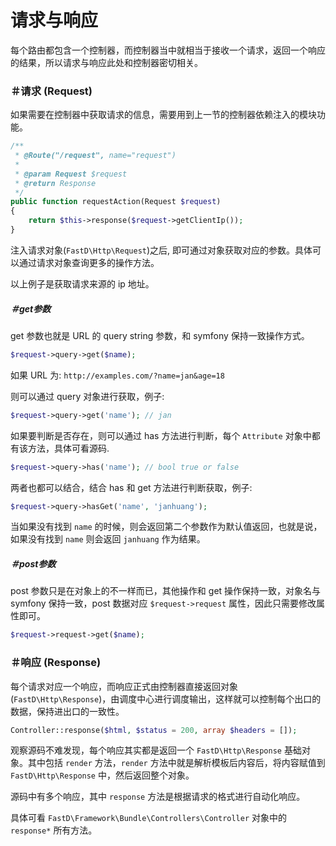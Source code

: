 # 请求与响应

每个路由都包含一个控制器，而控制器当中就相当于接收一个请求，返回一个响应的结果，所以请求与响应此处和控制器密切相关。

### ＃请求 (Request)

如果需要在控制器中获取请求的信息，需要用到上一节的控制器依赖注入的模块功能。

```php
/**
 * @Route("/request", name="request")
 *
 * @param Request $request
 * @return Response
 */
public function requestAction(Request $request)
{
    return $this->response($request->getClientIp());
}
```

注入请求对象(`FastD\Http\Request`)之后, 即可通过对象获取对应的参数。具体可以通过请求对象查询更多的操作方法。

以上例子是获取请求来源的 ip 地址。

##### ＃get参数

get 参数也就是 URL 的 query string 参数，和 symfony 保持一致操作方式。

```php
$request->query->get($name);
```

如果 URL 为: `http://examples.com/?name=jan&age=18`

则可以通过 query 对象进行获取，例子: 

```php
$request->query->get('name'); // jan
```

如果要判断是否存在，则可以通过 has 方法进行判断，每个 `Attribute` 对象中都有该方法，具体可看源码.

```php
$request->query->has('name'); // bool true or false
```

两者也都可以结合，结合 has 和 get 方法进行判断获取，例子: 

```php
$request->query->hasGet('name', 'janhuang');
```

当如果没有找到 `name` 的时候，则会返回第二个参数作为默认值返回，也就是说，如果没有找到 `name` 则会返回 `janhuang` 作为结果。

##### ＃post参数

post 参数只是在对象上的不一样而已，其他操作和 get 操作保持一致，对象名与 symfony 保持一致，post 数据对应 `$request->request` 属性，因此只需要修改属性即可。

```php
$request->request->get($name);
```

### ＃响应 (Response)

每个请求对应一个响应，而响应正式由控制器直接返回对象(`FastD\Http\Response`)，由调度中心进行调度输出，这样就可以控制每个出口的数据，保持进出口的一致性。

```php
Controller::response($html, $status = 200, array $headers = []);
```

观察源码不难发现，每个响应其实都是返回一个 `FastD\Http\Response` 基础对象。其中包括 `render` 方法，`render` 方法中就是解析模板后内容后，将内容赋值到 `FastD\Http\Response` 中，然后返回整个对象。

源码中有多个响应，其中 `response` 方法是根据请求的格式进行自动化响应。

具体可看 `FastD\Framework\Bundle\Controllers\Controller` 对象中的 `response*` 所有方法。